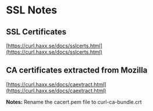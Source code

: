 ﻿# SSL Notes
## SSL Certificates
[https://curl.haxx.se/docs/sslcerts.html](https://curl.haxx.se/docs/sslcerts.html)

## CA certificates extracted from Mozilla
[https://curl.haxx.se/docs/caextract.html](https://curl.haxx.se/docs/caextract.html)

**Notes:**
Rename the cacert.pem file to curl-ca-bundle.crt